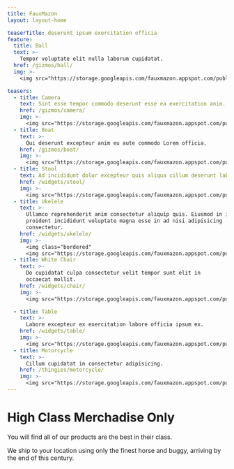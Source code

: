 ```yaml
---
title: FauxMazon
layout: layout-home

teaserTitle: deserunt ipsum exercitation officia
feature:
  title: Ball
  text: >-
    Tempor voluptate elit nulla laborum cupidatat. 
  href: /gizmos/ball/
  img: >-
    <img src="https://storage.googleapis.com/fauxmazon.appspot.com/publicMedia/300/1627953549040_brian-lundquist-sdCDjzENXps-unsplash.jpg" alt="brian-lundquist-sdCDjzENXps-unsplash" />

teasers:
  - title: Camera
    text: Sint esse tempor commodo deserunt esse ea exercitation anim.
    href: /gizmos/camera/
    img: >-
      <img src="https://storage.googleapis.com/fauxmazon.appspot.com/publicMedia/300/1627939927732_alexander-andrews-soLEw77Napo-unsplash.jpg" alt="alexander-andrews-soLEw77Napo-unsplash" />
  - title: Boat
    text: >-
      Qui deserunt excepteur anim eu aute commodo Lorem officia. 
    href: /gizmos/boat/
    img: >-
      <img src="https://storage.googleapis.com/fauxmazon.appspot.com/publicMedia/300/1627951723771_osman-rana-Oi1fJwi35oI-unsplash.jpg" alt="osman-rana-Oi1fJwi35oI-unsplash" />
  - title: Stool
    text: Ad incididunt dolor excepteur quis aliqua cillum deserunt labore.
    href: /widgets/stool/
    img: >-
      <img src="https://storage.googleapis.com/fauxmazon.appspot.com/publicMedia/300/1627952910272_ruslan-bardash-4kTbAMRAHtQ-unsplash.jpg" alt="ruslan-bardash-4kTbAMRAHtQ-unsplash" />
  - title: Ukelele
    text: >-
      Ullamco reprehenderit anim consectetur aliquip quis. Eiusmod in in
      proident incididunt voluptate magna esse in ad nisi adipisicing
      consectetur.
    href: /widgets/ukelele/
    img: >-
      <img class="bordered"
      <img src="https://storage.googleapis.com/fauxmazon.appspot.com/publicMedia/300/1627950684145_edgar-moran-5HltXT-6Vgw-unsplash.jpg" alt="edgar-moran-5HltXT-6Vgw-unsplash" />
  - title: White Chair
    text: >-
      Do cupidatat culpa consectetur velit tempor sunt elit in
      occaecat mollit. 
    href: /widgets/chair/
    img: >-
      <img src="https://storage.googleapis.com/fauxmazon.appspot.com/publicMedia/300/1627953589917_vincent-botta-J41ffLK_OSM-unsplash.jpg" alt="vincent-botta-J41ffLK_OSM-unsplash" />

  - title: Table
    text: >-
      Labore excepteur ex exercitation labore officia ipsum ex.
    href: /widgets/table/
    img: >-
      <img src="https://storage.googleapis.com/fauxmazon.appspot.com/publicMedia/300/1627951470950_oana-hodirnau-44r527HkUh0-unsplash.jpg" alt="oana-hodirnau-44r527HkUh0-unsplash" />
  - title: Motorcycle
    text: >-
      Cillum cupidatat in consectetur adipisicing.
    href: /thingies/motorcycle/
    img: >-
      <img src="https://storage.googleapis.com/fauxmazon.appspot.com/publicMedia/300/1627950674737_brock-wegner-O3h_fKaq8ic-unsplash.jpg" alt="brock-wegner-O3h_fKaq8ic-unsplash" />
---
```


# High Class Merchadise Only

You will find all of our products are the best in their class.

We ship to your location using only the finest horse and buggy, arriving by the end of this century.